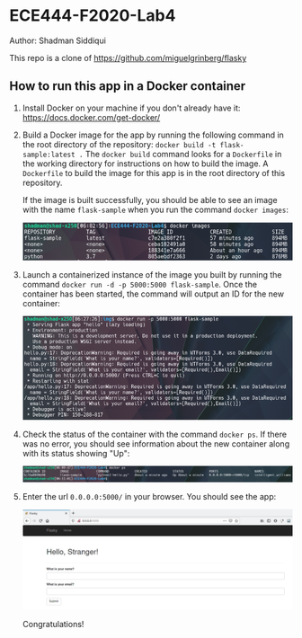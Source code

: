 # ECE444-F2020-Lab4
Author: Shadman Siddiqui

This repo is a clone of https://github.com/miguelgrinberg/flasky

## How to run this app in a Docker container

1. Install Docker on your machine if you don't already have it: https://docs.docker.com/get-docker/

2. Build a Docker image for the app by running the following command in the root directory of the repository: `docker build -t flask-sample:latest .`
   The `docker build` command looks for a `Dockerfile` in the working directory for instructions on how to build the image. A `Dockerfile` to build the image for this app is in the root directory of this repository.
   
   If the image is built successfully, you should be able to see an image with the name `flask-sample` when you run the command `docker images`:
   
   ![Output of docker images](img/docker_images.png)
   
3. Launch a containerized instance of the image you built by running the command `docker run -d -p 5000:5000 flask-sample`. Once the container has been started, the command will output an ID for the new container:

   ![Output of docker run](img/docker_run.png)


4. Check the status of the container with the command `docker ps`. If there was no error, you should see information about the new container along with its status showing "Up":

   ![Output of docker ps](img/docker_ps.png)


5. Enter the url `0.0.0.0:5000/` in your browser. You should see the app:

   ![App opened in browser](img/browser.png)
   
   Congratulations!
